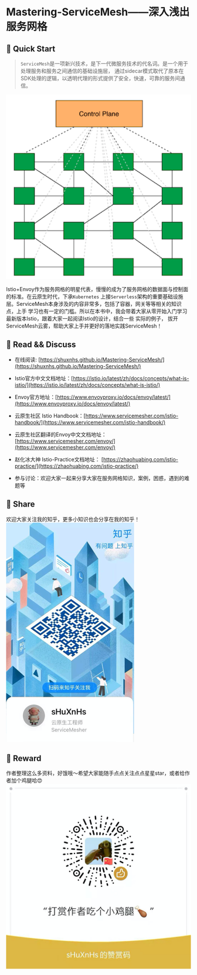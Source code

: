 # Mastering-ServiceMesh——深入浅出服务网格

## 🏃 ‍Quick Start

> `ServiceMesh`是一项新兴技术，是下一代微服务技术的代名词。是一个用于处理服务和服务之间通信的基础设施层，
> 通过sidecar模式取代了原本在SDK处理的逻辑，以透明代理的形式提供了安全，快速，可靠的服务间通信。

![](./static/img/servicemesh.png)

Istio+Envoy作为服务网格的明星代表，慢慢的成为了服务网格的数据面与控制面的标准。在云原生时代，下承`Kubernetes`
上接`Serverless`架构的重要基础设施层。ServiceMesh本身涉及的内容非常多，包括了容器，网关等等相关的知识点，上手
学习也有一定的门槛。所以在本书中，我会带着大家从零开始入门学习最新版本Istio，跟着大家一起阅读Istio的设计，结合一些
实际的例子， 拔开ServiceMesh云雾，帮助大家上手并更好的落地实践ServiceMesh！


## 📖 Read && Discuss

+ 在线阅读: [https://shuxnhs.github.io/Mastering-ServiceMesh/](https://shuxnhs.github.io/Mastering-ServiceMesh/)

+ Istio官方中文文档地址：[https://istio.io/latest/zh/docs/concepts/what-is-istio/](https://istio.io/latest/zh/docs/concepts/what-is-istio/)

+ Envoy官方地址：[https://www.envoyproxy.io/docs/envoy/latest/](https://www.envoyproxy.io/docs/envoy/latest/)

+ 云原生社区 Istio Handbook：[https://www.servicemesher.com/istio-handbook/](https://www.servicemesher.com/istio-handbook/) 

+ 云原生社区翻译的Envoy中文文档地址：[https://www.servicemesher.com/envoy/](https://www.servicemesher.com/envoy/)

+ 赵化冰大神 Istio-Practice文档地址： [https://zhaohuabing.com/istio-practice/](https://zhaohuabing.com/istio-practice/)
  
+ 参与讨论：欢迎大家一起来分享大家在服务网格知识，案例，困惑，遇到的难题等

## 🎁 Share

欢迎大家关注我的知乎，更多小知识也会分享在我的知乎！
![](./static/img/zhihu.png)


## 🌟 Reward
作者整理这么多资料，好饿哦～希望大家能随手点点关注点点星星star，或者给作者加个鸡腿哈😍
![](./static/img/reward.png)










